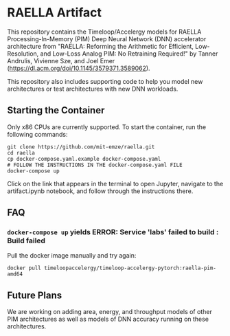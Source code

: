 # **RAELLA Artifact**
This repository contains the Timeloop/Accelergy models for RAELLA
Processing-In-Memory (PIM) Deep Neural Network (DNN) accelerator architecture
from "RAELLA: Reforming the Arithmetic for Efficient, Low-Resolution, and
Low-Loss Analog PIM: No Retraining Required!" by Tanner Andrulis, Vivienne Sze,
and Joel Emer (https://dl.acm.org/doi/10.1145/3579371.3589062).

This repository also includes supporting code to help you model new
architectures or test architectures with new DNN workloads.

## **Starting the Container**
Only x86 CPUs are currently supported. To start the container, run the
following commands:
```
git clone https://github.com/mit-emze/raella.git
cd raella
cp docker-compose.yaml.example docker-compose.yaml
# FOLLOW THE INSTRUCTIONS IN THE docker-compose.yaml FILE
docker-compose up
```

Click on the link that appears in the terminal to open Jupyter, navigate to the
artifact.ipynb notebook, and follow through the instructions there.

## **FAQ**
### `docker-compose up` yields ERROR: Service 'labs' failed to build : Build failed
Pull the docker image manually and try again:
```
docker pull timeloopaccelergy/timeloop-accelergy-pytorch:raella-pim-amd64
```

## **Future Plans**
We are working on adding area, energy, and throughput models of other PIM
architectures as well as models of DNN accuracy running on these architectures.
